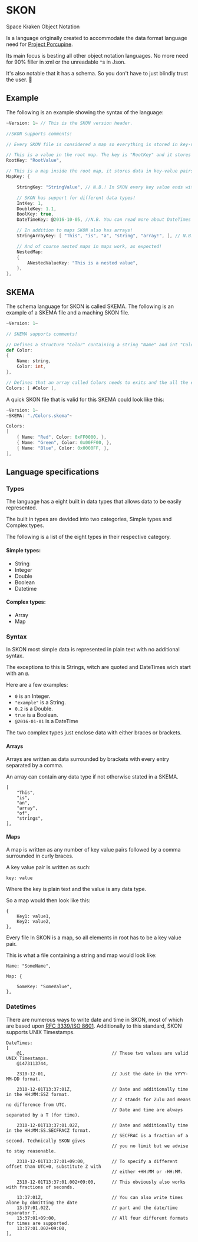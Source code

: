 # SKON
Space Kraken Object Notation

Is a language originally created to accommodate the data format language need for [Project Porcupine](https://github.com/TeamPorcupine/ProjectPorcupine).

Its main focus is besting all other object notation languages. No more need for 90% filler in xml or the unreadable `"`s in Json.

It's also notable that it has a schema. So you don't have to just blindly trust the user. :octopus:

## Example

The following is an example showing the syntax of the language:

```c
~Version: 1~ // This is the SKON version header.

//SKON supports comments!

// Every SKON file is considered a map so everything is stored in key-value pairs.

// This is a value in the root map. The key is "RootKey" and it stores a string value "RootValue".
RootKey: "RootValue",

// This is a map inside the root map, it stores data in key-value pairs.
MapKey: {

    StringKey: "StringValue", // N.B.! In SKON every key value ends with a comma!! Even if it's the last one!!

    // SKON has support for different data types!
    IntKey: 1,
    DoubleKey: 1.1,
    BoolKey: true,
    DateTimeKey: @2016-10-05, //N.B. You can read more about DateTimes in SKON below!

    // In addition to maps SKON also has arrays!
    StringArrayKey: [ "This", "is", "a", "string", "array!", ], // N.B. Note the comma after the last string!

    // And of course nested maps in maps work, as expected!
    NestedMap:
    {
        ANestedValueKey: "This is a nested value",
    },
},
```

## SKEMA

The schema language for SKON is called SKEMA. The following is an example of a SKEMA file and a maching SKON file.

```scala
~Version: 1~

// SKEMA supports comments!

// Defines a structure "Color" containing a string "Name" and int "Color"
def Color:
{
    Name: string,
    Color: int,
},

// Defines that an array called Colors needs to exits and the all the elements most conform to Color
Colors: [ #Color ],
```

A quick SKON file that is valid for this SKEMA could look like this:

```c
~Version: 1~
~SKEMA: "./Colors.skema"~

Colors:
[
    { Name: "Red", Color: 0xFF0000, },
    { Name: "Green", Color: 0x00FF00, },
    { Name: "Blue", Color: 0x0000FF, },
],
```

## Language specifications

### Types

The language has a eight built in data types that allows data to be easily represented.

The built in types are devided into two categories, Simple types and Complex types.

The following is a list of the eight types in their respective category.

#### Simple types:

* String
* Integer
* Double
* Boolean
* Datetime

#### Complex types:
* Array
* Map

### Syntax

In SKON most simple data is represented in plain text with no additional syntax.

The exceptions to this is Strings, witch are quoted and DateTimes wich start with an `@`.

Here are a few examples:

* `0` is an Integer.
* `"example"` is a String.
* `0.2` is a Double.
* `true` is a Boolean.
* `@2016-01-01` is a DateTime



The two complex types just enclose data with either braces or brackets.

#### Arrays

Arrays are written as data surrounded by brackets with every entry separated by a comma.

An array can contain any data type if not otherwise stated in a SKEMA.

```
[
    "This",
    "is",
    "an",
    "array",
    "of",
    "strings",
],
```

#### Maps

A map is written as any number of key value pairs followed by a comma surrounded in curly braces.

A key value pair is written as such:

`key: value`

Where the key is plain text and the value is any data type.

So a map would then look like this:

```
{
    Key1: value1,
    Key2: value2,
},
```

Every file In SKON is a map, so all elements in root has to be a key value pair.

This is what a file containing a string and map would look like:

```
Name: "SomeName",

Map: {

    SomeKey: "SomeValue",
},
```

### Datetimes

There are numerous ways to write date and time in SKON, most of which are based upon [RFC 3339/ISO 8601](https://tools.ietf.org/html/rfc3339#section-5.6). Additionally to this standard, SKON supports UNIX Timestamps.

```
DateTimes: 
[
    @1,                                 // These two values are valid UNIX Timestamps.
    @1473113744,
    
    2310-12-01,                         // Just the date in the YYYY-MM-DD format.
    
    2310-12-01T13:37:01Z,               // Date and additionally time in the HH:MM:SSZ format.
                                        // Z stands for Zulu and means no difference from UTC.
                                        // Date and time are always separated by a T (for time).
    
    2310-12-01T13:37:01.02Z,            // Date and additionally time in the HH:MM:SS.SECFRACZ format.
                                        // SECFRAC is a fraction of a second. Technically SKON gives
                                        // you no limit but we advise to stay reasonable.
    
    2310-12-01T13:37:01+09:00,          // To specify a different offset than UTC+0, substitute Z with
                                        // either +HH:MM or -HH:MM.
    
    2310-12-01T13:37:01.002+09:00,      // This obviously also works with fractions of seconds.
    
    13:37:01Z,                          // You can also write times alone by obmitting the date
    13:37:01.02Z,                       // part and the date/time separator T.
    13:37:01+09:00,                     // All four different formats for times are supported.
    13:37:01.002+09:00,
],
```
